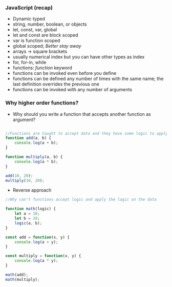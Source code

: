 ### JavaScript (recap)

* Dynamic typed
* string, number, boolean, or objects
* let, const, var, global
* let and const are block scoped
* var is function scoped
* global scoped; _Better stay away_
* arrays -> square brackets
* usually numerical index but you can have other types as index
* for, for-in, while
* functions: _function_ keyword
* functions can be invoked even before you define
* functions can be defined any number of times with the same name; the last definition overrides the previous one
* functions can be invoked with any number of arguments


###  Why higher order functions?

* Why should you write a function that accepts another function as argument?

``` javascript

//Functions are taught to accept data and they have some logic to apply on that data
function add(a, b) {
    console.log(a + b);
}

function multiply(a, b) {
    console.log(a * b);
}

add(10, 20);
multiply(10, 20);

```

* Reverse approach

``` javascript
//Why can't functions accept logic and apply the logic on the data

function math(logic) {
    let a = 10;
    let b = 20;
    logic(a, b);
}

const add = function(x, y) {
    console.log(a + y);
}

const multiply = function(x, y) {
    console.log(a * y);
}

math(add);
math(multiply);


```






